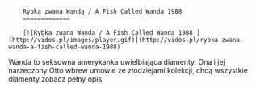 
        Rybka zwana Wandą / A Fish Called Wanda 1988 
        =============
        
        [![Rybka zwana Wandą / A Fish Called Wanda 1988 ](http://vidos.pl/images/player.gif)](http://vidos.pl/rybka-zwana-wanda-a-fish-called-wanda-1988)
        
        
 Wanda to seksowna amerykanka uwielbiająca diamenty. Ona i jej narzeczony Otto wbrew umowie ze złodziejami kolekcji, chcą wszystkie diamenty zobacz pełny opis
    
